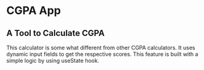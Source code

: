 # CGPA App

## A Tool to Calculate CGPA

This calculator is some what different from other CGPA calculators. It uses dynamic input fields to get the respective scores. This feature is built with a simple logic by using useState hook.
